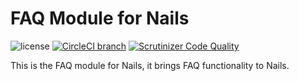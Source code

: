 # FAQ Module for Nails

![license](https://img.shields.io/badge/license-MIT-green.svg)
[![CircleCI branch](https://img.shields.io/circleci/project/github/nails/module-faq.svg)](https://circleci.com/gh/nails/module-faq)
[![Scrutinizer Code Quality](https://scrutinizer-ci.com/g/nails/module-faq/badges/quality-score.png)](https://scrutinizer-ci.com/g/nails/module-faq)

This is the FAQ module for Nails, it brings FAQ functionality to Nails.
